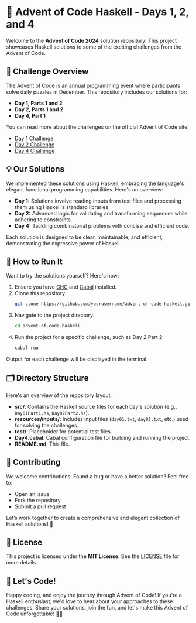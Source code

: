 # 🎄 Advent of Code Haskell - Days 1, 2, and 4

Welcome to the **Advent of Code 2024** solution repository! This project showcases Haskell solutions to some of the exciting challenges from the Advent of Code.

## 📜 Challenge Overview

The Advent of Code is an annual programming event where participants solve daily puzzles in December. This repository includes our solutions for:

- **Day 1, Parts 1 and 2**
- **Day 2, Parts 1 and 2**
- **Day 4, Part 1**

You can read more about the challenges on the official Advent of Code site:

- [Day 1 Challenge](https://adventofcode.com/2024/day/1)
- [Day 2 Challenge](https://adventofcode.com/2024/day/2)
- [Day 4 Challenge](https://adventofcode.com/2024/day/4)

## 💡 Our Solutions

We implemented these solutions using Haskell, embracing the language's elegant functional programming capabilities. Here's an overview:

- **Day 1:** Solutions involve reading inputs from text files and processing them using Haskell's standard libraries.
- **Day 2:** Advanced logic for validating and transforming sequences while adhering to constraints.
- **Day 4:** Tackling combinatorial problems with concise and efficient code.

Each solution is designed to be clear, maintainable, and efficient, demonstrating the expressive power of Haskell.

## 🚀 How to Run It

Want to try the solutions yourself? Here's how:

1. Ensure you have [GHC](https://www.haskell.org/ghc/) and [Cabal](https://www.haskell.org/cabal/) installed.
2. Clone this repository:
   ```sh
   git clone https://github.com/yourusername/advent-of-code-haskell.git
   ```
3. Navigate to the project directory:
   ```sh
   cd advent-of-code-haskell
   ```
4. Run the project for a specific challenge, such as Day 2 Part 2:
   ```sh
   cabal run
   ```

Output for each challenge will be displayed in the terminal.

## 🗂 Directory Structure

Here's an overview of the repository layout:

- **src/**: Contains the Haskell source files for each day's solution (e.g., `Day01Part1.hs`, `Day02Part2.hs`).
- **resources/inputs/**: Includes input files (`day01.txt`, `day02.txt`, etc.) used for solving the challenges.
- **test/**: Placeholder for potential test files.
- **Day4.cabal**: Cabal configuration file for building and running the project.
- **README.md**: This file.

## 🤝 Contributing

We welcome contributions! Found a bug or have a better solution? Feel free to:

- Open an issue
- Fork the repository
- Submit a pull request

Let’s work together to create a comprehensive and elegant collection of Haskell solutions! 🚀

## 📜 License

This project is licensed under the **MIT License**. See the [LICENSE](LICENSE) file for more details.

## 🎉 Let's Code!

Happy coding, and enjoy the journey through Advent of Code! If you're a Haskell enthusiast, we'd love to hear about your approaches to these challenges. Share your solutions, join the fun, and let's make this Advent of Code unforgettable! 🎅✨
